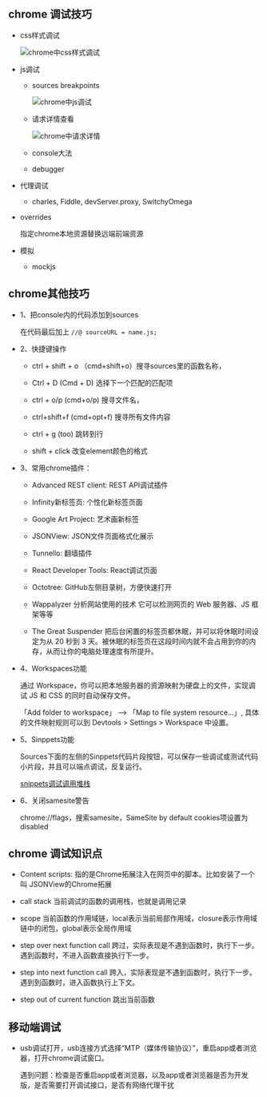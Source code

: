 ## chrome 调试技巧

* css样式调试

  ![chrome中css样式调试](../images/style.png)

* js调试

  - sources breakpoints

    ![chrome中js调试](../images/sources.png)

  - 请求详情查看

    ![chrome中请求详情](../images/network.png)

  - console大法

  - debugger

* 代理调试

  - charles, Fiddle, devServer.proxy, SwitchyOmega

* overrides

  指定chrome本地资源替换远端前端资源

* 模拟

  - mockjs

## chrome其他技巧

- 1、把console内的代码添加到sources

  在代码最后加上    `//@ sourceURL = name.js;`

- 2、快捷键操作

  * ctrl + shift + o （cmd+shift+o）搜寻sources里的函数名称，

  * Ctrl + D (Cmd + D) 选择下一个匹配的匹配项

  * ctrl + o/p (cmd+o/p) 搜寻文件名，

  * ctrl+shift+f (cmd+opt+f) 搜寻所有文件内容

  * ctrl + g (too) 跳转到行

  * shift + click 改变element颜色的格式

- 3、常用chrome插件：

  + Advanced REST client: REST API调试插件

  + Infinity新标签页: 个性化新标签页面

  + Google Art Project: 艺术画新标签

  + JSONView: JSON文件页面格式化展示

  + Tunnello: 翻墙插件

  + React Developer Tools: React调试页面

  + Octotree: GitHub左侧目录树，方便快速打开

  + Wappalyzer 分析网站使用的技术 它可以检测网页的 Web 服务器、JS 框架等等

  + The Great Suspender 把后台闲置的标签页都休眠，并可以将休眠时间设定为从 20 秒到 3 天。被休眠的标签页在这段时间内就不会占用到你的内存，从而让你的电脑处理速度有所提升。

* 4、Workspaces功能

  通过 Workspace，你可以把本地服务器的资源映射为硬盘上的文件，实现调试 JS 和 CSS 的同时自动保存文件。  

  「Add folder to workspace」 --> 「Map to file system resource...」, 具体的文件映射规则可以到 Devtools > Settings > Workspace 中设置。  

* 5、Sinppets功能

  Sources下面的左侧的Sinppets代码片段按钮，可以保存一些调试或测试代码小片段，并且可以端点调试，反复运行。

  [snippets调试调用堆栈](../images/stack.png)

* 6、关闭samesite警告

  chrome://flags，搜索samesite，SameSite by default cookies项设置为disabled


## chrome 调试知识点

* Content scripts: 指的是Chrome拓展注入在网页中的脚本。比如安装了一个叫 JSONView的Chrome拓展

* call stack 当前调试的函数的调用栈，也就是调用记录

* scope 当前函数的作用域链，local表示当前局部作用域，closure表示作用域链中的闭包，global表示全局作用域

* step over next function call
  跨过，实际表现是不遇到函数时，执行下一步。遇到函数时，不进入函数直接执行下一步。

* step into next function call
  跨入，实际表现是不遇到函数时，执行下一步。遇到到函数时，进入函数执行上下文。

* step out of current function
  跳出当前函数


## 移动端调试

* usb调试打开，usb连接方式选择“MTP（媒体传输协议）”，重启app或者浏览器，打开chrome调试窗口。

  遇到问题：检查是否重启app或者浏览器，以及app或者浏览器是否为开发版，是否需要打开调试接口，是否有网络代理干扰
